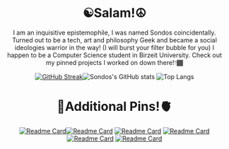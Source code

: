 <h1 align=center>☯Salam!☮</h1>
<p align=center>I am an inquisitive epistemophile, I was named Sondos coincidentally. 
 Turned out to be a tech, art and philosophy Geek and became a social ideologies warrior in the way! (I will burst your filter bubble for you)
  I happen to be a Computer Science student in Birzeit University. Check out my pinned projects I worked on down there!👇🏾      
</p> 

<div align=center> 
 
 [![GitHub Streak](https://streak-stats.demolab.com/?user=sondosaabed&theme=vision-friendly-dark)](https://git.io/streak-stats)![Sondos's GitHub stats](https://github-readme-stats.vercel.app/api?username=sondosaabed&show_icons=true&theme=codeSTACKr&card_width=50px) ![Top Langs](https://github-readme-stats.vercel.app/api/top-langs/?username=sondosaabed&hide_progress=false&theme=vision-friendly-dark)

<h1 align=center>🧠Additional Pins!🫀</h1>

[![Readme Card](https://github-readme-stats.vercel.app/api/pin/?username=sondosaabed&theme=vision-friendly-dark&repo=Nanodegree-Programming-for-Data-Science-with-Python)](https://github.com/anuraghazra/github-readme-stats)[![Readme Card](https://github-readme-stats.vercel.app/api/pin/?username=sondosaabed&theme=codeSTACKr&repo=DataCamp-Deep-Learning-Track)](https://github.com/anuraghazra/github-readme-stats)
[![Readme Card](https://github-readme-stats.vercel.app/api/pin/?username=sondosaabed&theme=codeSTACKr&repo=Advanced-Deep-Learning-with-Keras)](https://github.com/anuraghazra/github-readme-stats)
[![Readme Card](https://github-readme-stats.vercel.app/api/pin/?username=sondosaabed&repo=DataCamp-Image-Processing-Track&theme=vision-friendly-dark)](https://github.com/anuraghazra/github-readme-stats)
[![Readme Card](https://github-readme-stats.vercel.app/api/pin/?username=sondosaabed&theme=vision-friendly-dark&repo=Image-Processing-with-Keras-in-Python)](https://github.com/anuraghazra/github-readme-stats)
[![Readme Card](https://github-readme-stats.vercel.app/api/pin/?username=sondosaabed&theme=codeSTACKr&repo=Image-Processing-in-Python)](https://github.com/anuraghazra/github-readme-stats)
</div> 
